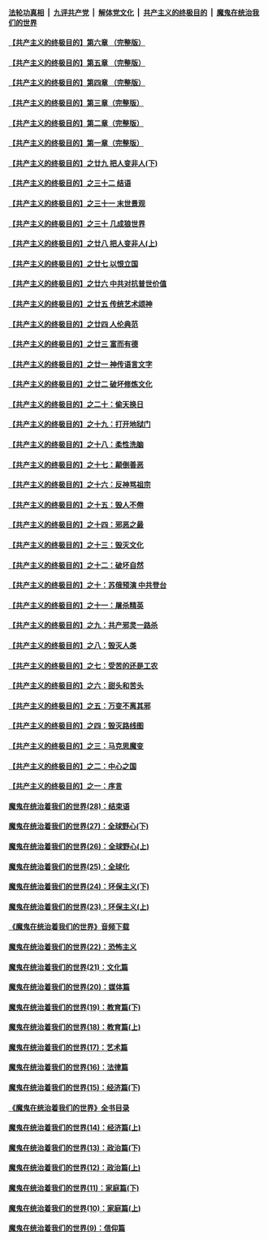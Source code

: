 

####  [法轮功真相](../../../../basic/blob/master/README.md?t=05292301) &nbsp;|&nbsp; [九评共产党](../../../../9ping.md/blob/master/README.md?t=05292301) &nbsp;|&nbsp; [解体党文化](../../../../jtdwh.md/blob/master/README.md?t=05292301)  &nbsp;|&nbsp; [共产主义的终极目的](../../../../gczydzjmd.md/blob/master/README.md?t=05292301) &nbsp;|&nbsp; [魔鬼在统治我们的世界](../../../../mgztzwmdsj.md/blob/master/README.md?t=05292301) 

#### [【共产主义的终极目的】第六章 （完整版）](../pages/nsc422/n11428913.md?t=05292301) 

#### [【共产主义的终极目的】第五章 （完整版）](../pages/nsc422/n11428912.md?t=05292301) 

#### [【共产主义的终极目的】第四章 （完整版）](../pages/nsc422/n11428907.md?t=05292301) 

#### [【共产主义的终极目的】第三章（完整版）](../pages/nsc422/n11428848.md?t=05292301) 

#### [【共产主义的终极目的】第二章（完整版）](../pages/nsc422/n11428831.md?t=05292301) 

#### [【共产主义的终极目的】第一章（完整版）](../pages/nsc422/n11417651.md?t=05292301) 

#### [【共产主义的终极目的】之廿九 把人变非人(下)](../pages/nsc422/n11344140.md?t=05292301) 

#### [【共产主义的终极目的】之三十二 结语](../pages/nsc422/n11360535.md?t=05292301) 

#### [【共产主义的终极目的】之三十一 末世景观](../pages/nsc422/n11351129.md?t=05292301) 

#### [【共产主义的终极目的】之三十 几成狼世界](../pages/nsc422/n11348280.md?t=05292301) 

#### [【共产主义的终极目的】之廿八 把人变非人(上)](../pages/nsc422/n11340492.md?t=05292301) 

#### [【共产主义的终极目的】之廿七 以恨立国](../pages/nsc422/n11336944.md?t=05292301) 

#### [【共产主义的终极目的】之廿六 中共对抗普世价值](../pages/nsc422/n11324785.md?t=05292301) 

#### [【共产主义的终极目的】之廿五 传统艺术颂神](../pages/nsc422/n11296396.md?t=05292301) 

#### [【共产主义的终极目的】之廿四 人伦典范](../pages/nsc422/n11296397.md?t=05292301) 

#### [【共产主义的终极目的】之廿三 富而有德](../pages/nsc422/n11283598.md?t=05292301) 

#### [【共产主义的终极目的】之廿一 神传语言文字](../pages/nsc422/n11263265.md?t=05292301) 

#### [【共产主义的终极目的】之廿二 破坏修炼文化](../pages/nsc422/n11245728.md?t=05292301) 

#### [【共产主义的终极目的】之二十：偷天换日](../pages/nsc422/n11238846.md?t=05292301) 

#### [【共产主义的终极目的】之十九：打开地狱门](../pages/nsc422/n11206376.md?t=05292301) 

#### [【共产主义的终极目的】之十八：柔性洗脑](../pages/nsc422/n11199994.md?t=05292301) 

#### [【共产主义的终极目的】之十七：颠倒善恶](../pages/nsc422/n11179782.md?t=05292301) 

#### [【共产主义的终极目的】之十六：反神骂祖宗](../pages/nsc422/n11166798.md?t=05292301) 

#### [【共产主义的终极目的】之十五：毁人不倦](../pages/nsc422/n11166792.md?t=05292301) 

#### [【共产主义的终极目的】之十四：邪恶之最](../pages/nsc422/n11150249.md?t=05292301) 

#### [【共产主义的终极目的】之十三：毁灭文化](../pages/nsc422/n11135227.md?t=05292301) 

#### [【共产主义的终极目的】之十二：破坏自然](../pages/nsc422/n11135214.md?t=05292301) 

#### [【共产主义的终极目的】之十：苏俄预演 中共登台](../pages/nsc422/n11118424.md?t=05292301) 

#### [【共产主义的终极目的】之十一：屠杀精英](../pages/nsc422/n11118442.md?t=05292301) 

#### [【共产主义的终极目的】之九：共产邪灵一路杀](../pages/nsc422/n11114139.md?t=05292301) 

#### [【共产主义的终极目的】之八：毁灭人类](../pages/nsc422/n11108503.md?t=05292301) 

#### [【共产主义的终极目的】之七：受苦的还是工农](../pages/nsc422/n11101809.md?t=05292301) 

#### [【共产主义的终极目的】之六：甜头和苦头](../pages/nsc422/n11096971.md?t=05292301) 

#### [【共产主义的终极目的】之五：万变不离其邪](../pages/nsc422/n11091285.md?t=05292301) 

#### [【共产主义的终极目的】之四：毁灭路线图](../pages/nsc422/n11086284.md?t=05292301) 

#### [【共产主义的终极目的】之三：马克思魔变](../pages/nsc422/n11061941.md?t=05292301) 

#### [【共产主义的终极目的】之二：中心之国](../pages/nsc422/n11047728.md?t=05292301) 

#### [【共产主义的终极目的】之一：序言](../pages/nsc422/n11086077.md?t=05292301) 

#### [魔鬼在统治着我们的世界(28)：结束语](../pages/nsc422/n10936246.md?t=05292301) 

#### [魔鬼在统治着我们的世界(27)：全球野心(下)](../pages/nsc422/n10928319.md?t=05292301) 

#### [魔鬼在统治着我们的世界(26)：全球野心(上)](../pages/nsc422/n10900318.md?t=05292301) 

#### [魔鬼在统治着我们的世界(25)：全球化](../pages/nsc422/n10788205.md?t=05292301) 

#### [魔鬼在统治着我们的世界(24)：环保主义(下)](../pages/nsc422/n10695307.md?t=05292301) 

#### [魔鬼在统治着我们的世界(23)：环保主义(上)](../pages/nsc422/n10688613.md?t=05292301) 

#### [《魔鬼在统治着我们的世界》音频下载](../pages/nsc422/n10635553.md?t=05292301) 

#### [魔鬼在统治着我们的世界(22)：恐怖主义](../pages/nsc422/n10614727.md?t=05292301) 

#### [魔鬼在统治着我们的世界(21)：文化篇](../pages/nsc422/n10597706.md?t=05292301) 

#### [魔鬼在统治着我们的世界(20)：媒体篇](../pages/nsc422/n10586579.md?t=05292301) 

#### [魔鬼在统治着我们的世界(19)：教育篇(下)](../pages/nsc422/n10564808.md?t=05292301) 

#### [魔鬼在统治着我们的世界(18)：教育篇(上)](../pages/nsc422/n10526970.md?t=05292301) 

#### [魔鬼在统治着我们的世界(17)：艺术篇](../pages/nsc422/n10499093.md?t=05292301) 

#### [魔鬼在统治着我们的世界(16)：法律篇](../pages/nsc422/n10485969.md?t=05292301) 

#### [魔鬼在统治着我们的世界(15)：经济篇(下)](../pages/nsc422/n10469975.md?t=05292301) 

#### [《魔鬼在统治着我们的世界》全书目录](../pages/nsc422/n10464261.md?t=05292301) 

#### [魔鬼在统治着我们的世界(14)：经济篇(上)](../pages/nsc422/n10457370.md?t=05292301) 

#### [魔鬼在统治着我们的世界(13)：政治篇(下)](../pages/nsc422/n10448270.md?t=05292301) 

#### [魔鬼在统治着我们的世界(12)：政治篇(上)](../pages/nsc422/n10444576.md?t=05292301) 

#### [魔鬼在统治着我们的世界(11)：家庭篇(下)](../pages/nsc422/n10440961.md?t=05292301) 

#### [魔鬼在统治着我们的世界(10)：家庭篇(上)](../pages/nsc422/n10435448.md?t=05292301) 

#### [魔鬼在统治着我们的世界(9)：信仰篇](../pages/nsc422/n10432159.md?t=05292301) 


